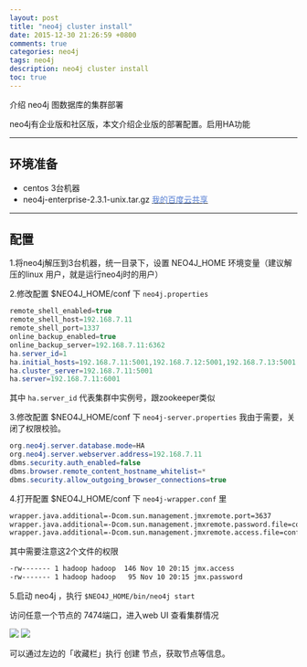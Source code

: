```yaml
---
layout: post
title: "neo4j cluster install"
date: 2015-12-30 21:26:59 +0800
comments: true
categories: neo4j
tags: neo4j
description: neo4j cluster install
toc: true
---
```


介绍 neo4j 图数据库的集群部署

<!--more-->

neo4j有企业版和社区版，本文介绍企业版的部署配置。启用HA功能

---

## 环境准备

* centos 3台机器
* neo4j-enterprise-2.3.1-unix.tar.gz [<font color="#517bd2">我的百度云共享</font>](http://pan.baidu.com/s/1c1kz1i4)

---

## 配置

1.将neo4j解压到3台机器，统一目录下，设置 NEO4J_HOME 环境变量（建议解压的linux 用户，就是运行neo4j时的用户）

2.修改配置 $NEO4J_HOME/conf 下 `neo4j.properties`

``` java
remote_shell_enabled=true
remote_shell_host=192.168.7.11
remote_shell_port=1337
online_backup_enabled=true
online_backup_server=192.168.7.11:6362
ha.server_id=1
ha.initial_hosts=192.168.7.11:5001,192.168.7.12:5001,192.168.7.13:5001
ha.cluster_server=192.168.7.11:5001
ha.server=192.168.7.11:6001
```

其中 `ha.server_id` 代表集群中实例号，跟zookeeper类似

3.修改配置 $NEO4J_HOME/conf 下 `neo4j-server.properties` 我由于需要，关闭了权限校验。

``` java
org.neo4j.server.database.mode=HA
org.neo4j.server.webserver.address=192.168.7.11
dbms.security.auth_enabled=false
dbms.browser.remote_content_hostname_whitelist=*
dbms.security.allow_outgoing_browser_connections=true
```

4.打开配置 $NEO4J_HOME/conf 下 `neo4j-wrapper.conf` 里

``` bash
wrapper.java.additional=-Dcom.sun.management.jmxremote.port=3637
wrapper.java.additional=-Dcom.sun.management.jmxremote.password.file=conf/jmx.password
wrapper.java.additional=-Dcom.sun.management.jmxremote.access.file=conf/jmx.access
```

其中需要注意这2个文件的权限

``` bash
-rw------- 1 hadoop hadoop  146 Nov 10 20:15 jmx.access
-rw------- 1 hadoop hadoop   95 Nov 10 20:15 jmx.password
```

5.启动 neo4j ，执行 `$NEO4J_HOME/bin/neo4j start`

访问任意一个节点的 7474端口，进入web UI 查看集群情况

![](/images/neo4j/20151230/1.png)
![](/images/neo4j/20151230/2.png)


可以通过左边的「收藏栏」执行 创建 节点，获取节点等信息。
